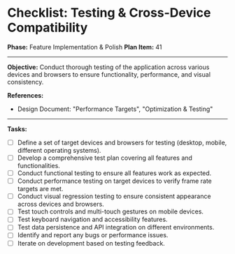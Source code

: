 # Checklist: Testing & Cross-Device Compatibility

**Phase:** Feature Implementation & Polish
**Plan Item:** 41

---

**Objective:** Conduct thorough testing of the application across various devices and browsers to ensure functionality, performance, and visual consistency.

**References:**
- Design Document: "Performance Targets", "Optimization & Testing"

---

**Tasks:**

- [ ] Define a set of target devices and browsers for testing (desktop, mobile, different operating systems).
- [ ] Develop a comprehensive test plan covering all features and functionalities.
- [ ] Conduct functional testing to ensure all features work as expected.
- [ ] Conduct performance testing on target devices to verify frame rate targets are met.
- [ ] Conduct visual regression testing to ensure consistent appearance across devices and browsers.
- [ ] Test touch controls and multi-touch gestures on mobile devices.
- [ ] Test keyboard navigation and accessibility features.
- [ ] Test data persistence and API integration on different environments.
- [ ] Identify and report any bugs or performance issues.
- [ ] Iterate on development based on testing feedback.